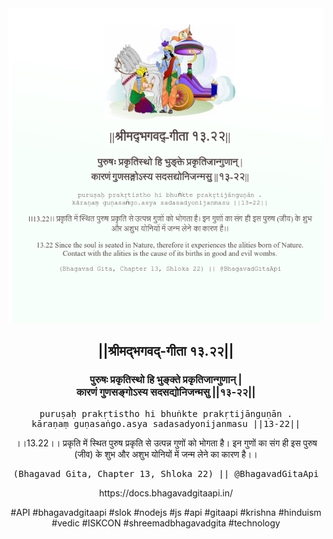 <img src="../../asset/BG_13_22.png"/>
<center><h2>||श्रीमद्‍भगवद्‍-गीता १३.२२||</h2>
<h3>पुरुषः प्रकृतिस्थो हि भुङ्क्ते प्रकृतिजान्गुणान् |<br/>कारणं गुणसङ्गोऽस्य सदसद्योनिजन्मसु ||१३-२२||</h3>
<pre>puruṣaḥ prakṛtistho hi bhuṅkte prakṛtijānguṇān .<br/>kāraṇaṃ guṇasaṅgo.asya sadasadyonijanmasu ||13-22||</pre>
<p>।।13.22।। प्रकृति में स्थित पुरुष प्रकृति से उत्पन्न गुणों को भोगता है। इन गुणों का संग ही इस पुरुष (जीव) के शुभ और अशुभ योनियों में जन्म लेने का कारण है।।</p>
<pre>(Bhagavad Gita, Chapter 13, Shloka 22) || @BhagavadGitaApi</pre><p>https://docs.bhagavadgitaapi.in/</p><p>#API #bhagavadgitaapi #slok #nodejs #js #api #gitaapi #krishna #hinduism #vedic #ISKCON #shreemadbhagavadgita #technology</p></center>